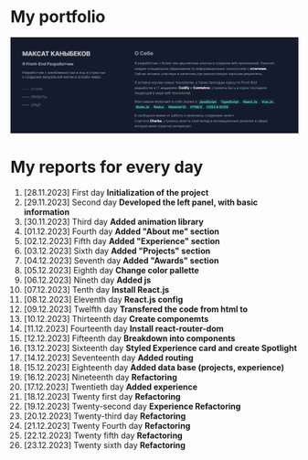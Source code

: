 # My portfolio 
![Introduction](./src/assets/multimedia/intro.png)

# My reports for every day

1. [28.11.2023] First day 
**Initialization of the project**
2. [29.11.2023] Second day 
**Developed the left panel, with basic information**
3. [30.11.2023] Third day
**Added animation library**
4. [01.12.2023] Fourth day 
**Added "About me" section**
5. [02.12.2023] Fifth day
**Added "Experience" section**
6. [03.12.2023] Sixth day
**Added "Projects" section**
7. [04.12.2023] Seventh day
**Added "Awards" section**
8. [05.12.2023] Eighth day
**Change color pallette**
9. [06.12.2023] Nineth day
**Added js**
10. [07.12.2023] Tenth day
**Install React.js**
11. [08.12.2023] Eleventh day
**React.js config**
12. [09.12.2023] Twelfth day
**Transfered the code from html to**
13. [10.12.2023]  Thirteenth day
**Create componemts**
14. [11.12.2023] Fourteenth day
**Install react-router-dom**
15. [12.12.2023] Fifteenth day
**Breakdown into components**
16. [13.12.2023] Sixteenth day
**Styled Experience card and create Spotlight**
17. [14.12.2023] Seventeenth day
**Added routing**
18. [15.12.2023] Eighteenth day
**Added data base (projects, experience)**
19. [16.12.2023] Nineteenth day
**Refactoring**
20. [17.12.2023] Twentieth day 
**Added experience**
21. [18.12.2023] Twenty first day
**Refactoring**
22. [19.12.2023] Twenty-second day 
**Experience Refactoring**
23. [20.12.2023] Twenty-third day 
**Refactoring**
24. [21.12.2023] Twenty Fourth day 
**Refactoring**
25. [22.12.2023] Twenty fifth day
**Refactoring**
26. [23.12.2023] Twenty sixth day
**Refactoring**
